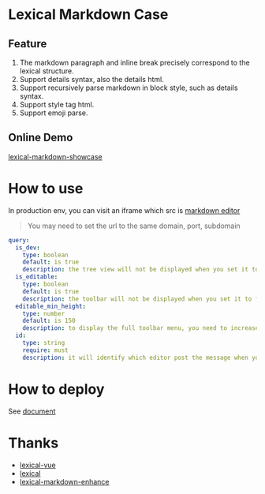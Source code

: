 # Lexical Markdown Case

## Feature

1. The markdown paragraph and inline break precisely correspond to the lexical structure.
2. Support details syntax, also the details html.
3. Support recursively parse markdown in block style, such as details syntax.
4. Support style tag html.
5. Support emoji parse.

## Online Demo

[lexical-markdown-showcase](https://lexical-markdown-showcase.vercel.app)

# How to use

In production env, you can visit an iframe which src
is [markdown editor](http://localhost:5173/md?is_dev=false&is_editable=true&editable_min_height=280)
> You may need to set the url to the same domain, port, subdomain

```yaml
query:
  is_dev: 
    type: boolean
    default: is true
    description: the tree view will not be displayed when you set it to false.
  is_editable: 
    type: boolean
    default: is true
    description: the toolbar will not be displayed when you set it to false, but will display automatically only when you edit it.
  editable_min_height: 
    type: number
    default: is 150
    description: to display the full toolbar menu, you need to increase the editable height.
  id:
    type: string
    require: must
    description: it will identify which editor post the message when you has multi iframe in one page
```

# How to deploy

See [document](DEPLOY.md)


# Thanks

- [lexical-vue](https://github.com/wobsoriano/lexical-vue)
- [lexical](https://github.com/facebook/lexical)
- [lexical-markdown-enhance](https://github.com/tatfook/lexical-for-keepwork/packages/lexical-markdown/npm)